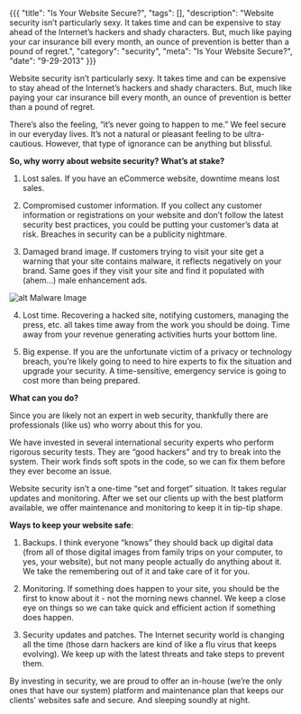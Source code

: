 {{{
  "title": "Is Your Website Secure?",
  "tags": [],
  "description": "Website security isn’t particularly sexy. It takes time and can be expensive to stay ahead of the Internet’s hackers and shady characters. But, much like paying your car insurance bill every month, an ounce of prevention is better than a pound of regret.",
  "category": "security",
  "meta": "Is Your Website Secure?",
  "date": "9-29-2013"
}}}

Website security isn’t particularly sexy. It takes time and can be expensive to stay ahead of the Internet’s hackers and shady characters.<!--more--> But, much like paying your car insurance bill every month, an ounce of prevention is better than a pound of regret. 

There’s also the feeling, “it’s never going to happen to me.” We feel secure in our everyday lives. It’s not a natural or pleasant feeling to be ultra-cautious. However, that type of ignorance can be anything but blissful.

**So, why worry about website security? What’s at stake?**

1. Lost sales. If you have an eCommerce website, downtime means lost sales.

2. Compromised customer information. If you collect any customer information or registrations on your website and don’t follow the latest security best practices, you could be putting your customer’s data at risk. Breaches in security can be a publicity nightmare.

3. Damaged brand image. If customers trying to visit your site get a warning that your site contains malware, it reflects negatively on your brand. Same goes if they visit your site and find it populated with (ahem...) male enhancement ads.

![alt Malware Image](/images/malware-image.png "Malware Image")

4. Lost time. Recovering a hacked site, notifying customers, managing the press, etc. all takes time away from the work you should be doing. Time away from your revenue generating activities hurts your bottom line. 

5. Big expense. If you are the unfortunate victim of a privacy or technology breach, you’re likely going to need to hire experts to fix the situation and upgrade your security. A time-sensitive, emergency service is going to cost more than being prepared. 

**What can you do?**

Since you are likely not an expert in web security, thankfully there are professionals (like us) who worry about this for you. 

We have invested in several international security experts who perform rigorous security tests. They are “good hackers” and try to break into the system. Their work finds soft spots in the code, so we can fix them before they ever become an issue. 

Website security isn’t a one-time “set and forget” situation. It takes regular updates and monitoring. After we set our clients up with the best platform available, we offer maintenance and monitoring to keep it in tip-tip shape. 

**Ways to keep your website safe**:

1. Backups. I think everyone “knows” they should back up digital data (from all of those digital images from family trips on your computer, to yes, your website), but not many people actually do anything about it. We take the remembering out of it and take care of it for you.

2. Monitoring. If something does happen to your site, you should be the first to know about it - not the morning news channel. We keep a close eye on things so we can take quick and efficient action if something does happen.

3. Security updates and patches. The Internet security world is changing all the time (those darn hackers are kind of like a flu virus that keeps evolving). We keep up with the latest threats and take steps to prevent them. 

By investing in security, we are proud to offer an in-house (we’re the only ones that have our system) platform and maintenance plan that keeps our clients’ websites safe and secure. And sleeping soundly at night.
